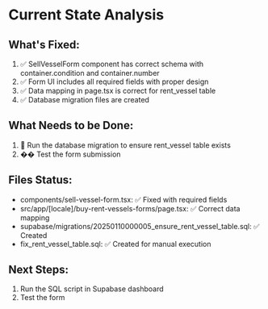 # Current State Analysis

## What's Fixed:
1. ✅ SellVesselForm component has correct schema with container.condition and container.number
2. ✅ Form UI includes all required fields with proper design
3. ✅ Data mapping in page.tsx is correct for rent_vessel table
4. ✅ Database migration files are created

## What Needs to be Done:
1. 🔄 Run the database migration to ensure rent_vessel table exists
2. �� Test the form submission

## Files Status:
- components/sell-vessel-form.tsx: ✅ Fixed with required fields
- src/app/[locale]/buy-rent-vessels-forms/page.tsx: ✅ Correct data mapping
- supabase/migrations/20250110000005_ensure_rent_vessel_table.sql: ✅ Created
- fix_rent_vessel_table.sql: ✅ Created for manual execution

## Next Steps:
1. Run the SQL script in Supabase dashboard
2. Test the form
